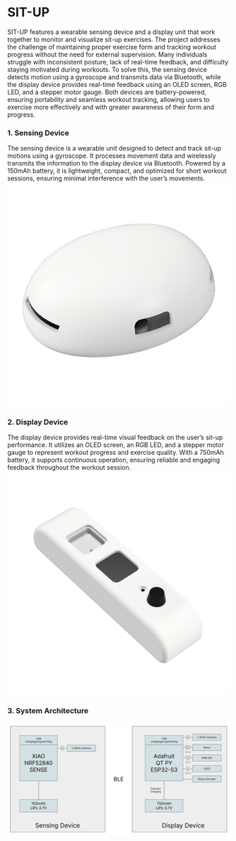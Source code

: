 # SIT-UP

SIT-UP features a wearable sensing device and a display unit that work together to monitor and visualize sit-up exercises. The project addresses the challenge of maintaining proper exercise form and tracking workout progress without the need for external supervision. Many individuals struggle with inconsistent posture, lack of real-time feedback, and difficulty staying motivated during workouts. To solve this, the sensing device detects motion using a gyroscope and transmits data via Bluetooth, while the display device provides real-time feedback using an OLED screen, RGB LED, and a stepper motor gauge. Both devices are battery-powered, ensuring portability and seamless workout tracking, allowing users to exercise more effectively and with greater awareness of their form and progress.

### 1. Sensing Device

The sensing device is a wearable unit designed to detect and track sit-up motions using a gyroscope. It processes movement data and wirelessly transmits the information to the display device via Bluetooth. Powered by a 150mAh battery, it is lightweight, compact, and optimized for short workout sessions, ensuring minimal interference with the user’s movements.
![Image of sensing device](./img/sensingdevice.png)

### 2. Display Device

The display device provides real-time visual feedback on the user’s sit-up performance. It utilizes an OLED screen, an RGB LED, and a stepper motor gauge to represent workout progress and exercise quality. With a 750mAh battery, it supports continuous operation, ensuring reliable and engaging feedback throughout the workout session.
![Image of display device](./img/displaydevice.png)

### 3. System Architecture

![Image of system architecture](./img/systemarchitecture.png)
